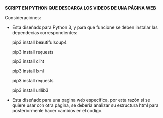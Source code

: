 **SCRIPT EN PYTHON QUE DESCARGA LOS VIDEOS DE UNA PÁGINA WEB**

Consideraciónes:
- Esta diseñado para Python 3, y para que funcione se deben instalar las dependecias correspondientes:

    pip3 install beautifulsoup4

    pip3 install requests

    pip3 install clint

    pip3 install lxml

    pip3 install requests

    pip3 install urllib3

- Esta diseñado para una pagina web especifica, por esta razón si se quiere usar con otra página, se deberia analizar su estructura html para posteriormente hacer cambios en el codigo.

